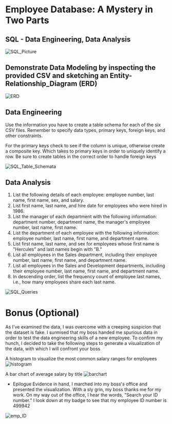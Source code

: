 # Employee Database: A Mystery in Two Parts
## SQL - Data Engineering, Data Analysis

![SQL_Picture](https://cdn.mos.cms.futurecdn.net/skhxF9RhghquJuv7GfnCWR-1024-80.jpg.webp)

## Demonstrate Data Modeling by inspecting the provided CSV and sketching an Entity-Relationship_Diagram (ERD)
![ERD](https://cdn.mos.cms.futurecdn.net/skhxF9RhghquJuv7GfnCWR-1024-80.jpg.webp)

## Data Engineering 
Use the information you have to create a table schema for each of the six CSV files. Remember to specify data types, primary keys, foreign keys, and other constraints.

For the primary keys check to see if the column is unique, otherwise create a composite key. Which takes to primary keys in order to uniquely identify a row.
Be sure to create tables in the correct order to handle foreign keys

![SQL_Table_Schemata](https://cdn.mos.cms.futurecdn.net/skhxF9RhghquJuv7GfnCWR-1024-80.jpg.webp)

## Data Analysis

1. List the following details of each employee: employee number, last name, first name, sex, and salary.
2. List first name, last name, and hire date for employees who were hired in 1986.
3. List the manager of each department with the following information: department number, department name, the manager's employee number, last name, first name.
4. List the department of each employee with the following information: employee number, last name, first name, and department name.
5. List first name, last name, and sex for employees whose first name is "Hercules" and last names begin with "B."
6. List all employees in the Sales department, including their employee number, last name, first name, and department name.
7. List all employees in the Sales and Development departments, including their employee number, last name, first name, and department name.
8. In descending order, list the frequency count of employee last names, i.e., how many employees share each last name.

![SQL_Queries](https://cdn.mos.cms.futurecdn.net/skhxF9RhghquJuv7GfnCWR-1024-80.jpg.webp)


# Bonus (Optional)
As I've examined the data, I was overcome with a creeping suspicion that the dataset is fake. I surmised that my boss handed me spurious data in order to test the data engineering skills of a new employee. To confirm my hunch, I decided to take the following steps to generate a visualization of the data, with which I will confront your boss

A histogram to visualize the most common salary ranges for employees 
![histogram](https://cdn.mos.cms.futurecdn.net/skhxF9RhghquJuv7GfnCWR-1024-80.jpg.webp)

A bar chart of average salary by title
![barchart](https://cdn.mos.cms.futurecdn.net/skhxF9RhghquJuv7GfnCWR-1024-80.jpg.webp)

- Epilogue
Evidence in hand, I marched into my boss's office and presented the visualization. With a sly grin, my boss thanks me for my work. On my way out of the office, I hear the words, "Search your ID number." I look down at my badge to see that my employee ID number is 499942

![emp_ID](https://cdn.mos.cms.futurecdn.net/skhxF9RhghquJuv7GfnCWR-1024-80.jpg.webp)
